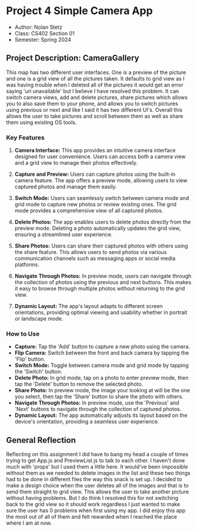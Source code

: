 # Project 4 Simple Camera App


- Author: Nolan Stetz
- Class: CS402 Section 01
- Semester: Spring 2024


## Project Description: CameraGallery


This map has two different user interfaces. One is a preview of the picture and one is a grid view of all the pictures taken. It defaults to 
grid view as I was having trouble when I deleted all of the pictures it would get an error saying 'uri unavailable' but I believe I have resolved
this problem. It can switch camera views, add and delete pictures, share pictures which allows you to also save them to your phone, and allows you to 
switch pictures using previous or next and like I said it has two different UI's. Overall this allows the user to take pictures and scroll between them
as well as share them using existing OS tools.


### Key Features

1. **Camera Interface:** This app provides an intuitive camera interface designed for user convenience. Users can access both a camera view and a grid view to manage their photos effectively.

2. **Capture and Preview:** Users can capture photos using the built-in camera feature. The app offers a preview mode, allowing users to view captured photos and manage them easily.

3. **Switch Mode:** Users can seamlessly switch between camera mode and grid mode to capture new photos or review existing ones. The grid mode provides a comprehensive view of all captured photos.

4. **Delete Photos:** The app enables users to delete photos directly from the preview mode. Deleting a photo automatically updates the grid view, ensuring a streamlined user experience.

5. **Share Photos:** Users can share their captured photos with others using the share feature. This allows users to send photos via various communication channels such as messaging apps or social media platforms.

6. **Navigate Through Photos:** In preview mode, users can navigate through the collection of photos using the previous and next buttons. This makes it easy to browse through multiple photos without returning to the grid view.

7. **Dynamic Layout:** The app's layout adapts to different screen orientations, providing optimal viewing and usability whether in portrait or landscape mode.
  
### How to Use

- **Capture:** Tap the 'Add' button to capture a new photo using the camera.
- **Flip Camera:** Switch between the front and back camera by tapping the 'Flip' button.
- **Switch Mode:** Toggle between camera mode and grid mode by tapping the 'Switch' button.
- **Delete Photo:** In grid mode, tap on a photo to enter preview mode, then tap the 'Delete' button to remove the selected photo.
- **Share Photo:** In preview mode, the image your looking at will be the one you select, then tap the 'Share' button to share the photo with others.
- **Navigate Through Photos:** In preview mode, use the 'Previous' and 'Next' buttons to navigate through the collection of captured photos.
- **Dynamic Layout:** The app automatically adjusts its layout based on the device's orientation, providing a seamless user experience.


## General Reflection


Reflecting on this assignment I did have to bang my head a couple of times trying to get App.js and PreviewList.js to talk to each other. 
I haven't done much with 'props' but I used them a little here. It would've been impossible without them as we needed to delete images in the list and these two things had to be done in different files the way this snack is set up. I decided to make a design choice when the user deletes all of the images and that is to send them straight to grid view. This allows the user to take another picture without having problems. But I do think I resolved this for not switching back to the grid view so it should work regardless I just wanted to make sure the user has 0 problems when first using my app. I did enjoy this app the most out of all of them and felt rewarded when I reached the place where I am at now. 



